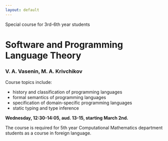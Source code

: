 ```yaml
---
layout: default
---
```

Special course for 3rd-6th year students
# Software and Programming Language Theory
### V. A. Vasenin, M. A. Krivchikov

Course topics include:
* history and classification of programming languages
* formal semantics of programming languages
* specification of domain-specific programming languages
* static typing and type inference

**Wednesday, 12:30-14:05, aud. 13-15, starting March 2nd.**

The course is required for 5th year Computational Mathematics
department students as a course in foreign language.
